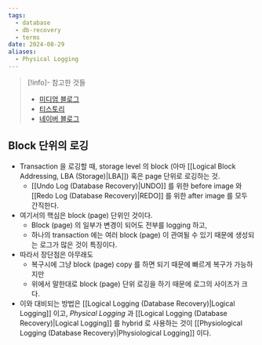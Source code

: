 ```yaml
---
tags:
  - database
  - db-recovery
  - terms
date: 2024-08-29
aliases:
  - Physical Logging
---
```

> [!info]- 참고한 것들
> - [미디엄 블로그](https://medium.com/@vikas.singh_67409/algorithms-for-recovery-and-isolation-exploiting-semantics-aries-d904765fb9b8)
> - [티스토리](https://sksstar.tistory.com/128)
> - [네이버 블로그](https://blog.naver.com/pjy791004/60122780251)

## Block 단위의 로깅

- Transaction 을 로깅할 때, storage level 의 block (아마 [[Logical Block Addressing, LBA (Storage)|LBA]]) 혹은 page 단위로 로깅하는 것.
	- [[Undo Log (Database Recovery)|UNDO]] 를 위한 before image 와 [[Redo Log (Database Recovery)|REDO]] 를 위한 after image 를 모두 간직한다.
- 여기서의 핵심은 block (page) 단위인 것이다.
	- Block (page) 의 일부가 변경이 되어도 전부를 logging 하고,
	- 하나의 transaction 에는 여러 block (page) 이 관여될 수 있기 때문에 생성되는 로그가 많은 것이 특징이다.
- 따라서 장단점은 아무래도
	- 복구시에 그냥 block (page) copy 를 하면 되기 때문에 빠르게 복구가 가능하지만
	- 위에서 말한대로 block (page) 단위 로깅을 하기 때문에 로그의 사이즈가 크다.
- 이와 대비되는 방법은 [[Logical Logging (Database Recovery)|Logical Logging]] 이고, *Physical Logging* 과 [[Logical Logging (Database Recovery)|Logical Logging]] 를 hybrid 로 사용하는 것이 [[Physiological Logging (Database Recovery)|Physiological Logging]] 이다.